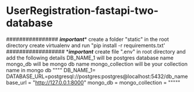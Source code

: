 # UserRegistration-fastapi-two-database

################
***important****
create a folder "static" in the root directory
create virtualenv and run "pip install -r requirements.txt'
##################
****important***
create file ".env" in root directory and add the following details
DB_NAME_1 will be postgres database name 
mongo_db will be mongo db name
mongo_collection will be your collection name in mongo db
""""
DB_NAME_1=
DATABASE_URL=postgresql://postgres:postgres@localhost:5432/db_name
base_url = "http://127.0.0.1:8000"
mongo_db =
mongo_collection =
"""""
